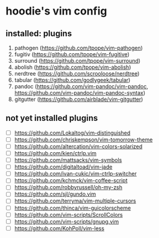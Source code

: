 # hoodie's vim config

## installed: plugins

  1. pathogen  (https://github.com/tpope/vim-pathogen)
  2. fugitiv   (https://github.com/tpope/vim-fugitive)
  3. surround  (https://github.com/tpope/vim-surround)
  4. abolish   (https://github.com/tpope/vim-abolish)
  5. nerdtree  (https://github.com/scrooloose/nerdtree)
  6. tabular   (https://github.com/godlygeek/tabular)
  7. pandoc    (https://github.com/vim-pandoc/vim-pandoc, https://github.com/vim-pandoc/vim-pandoc-syntax)
  8. gitgutter (https://github.com/airblade/vim-gitgutter)
 
## not yet installed plugins

*	[ ] https://github.com/Lokaltog/vim-distinguished
*	[ ] https://github.com/chriskempson/vim-tomorrow-theme
*	[ ] https://github.com/altercation/vim-colors-solarized
*	[ ] https://github.com/kien/ctrlp.vim
*	[ ] https://github.com/mattsacks/vim-symbols
*	[ ] https://github.com/digitaltoad/vim-jade
*	[ ] https://github.com/ivan-cukic/vim-ctrlp-switcher
*	[ ] https://github.com/kchmck/vim-coffee-script
*	[ ] https://github.com/robbyrussell/oh-my-zsh
*	[ ] https://github.com/sjl/gundo.vim
*	[ ] https://github.com/terryma/vim-multiple-cursors
*	[ ] https://github.com/thinca/vim-guicolorscheme
*	[ ] https://github.com/vim-scripts/ScrollColors
*	[ ] https://github.com/vim-scripts/gnupg.vim
*  [ ] https://github.com/KohPoll/vim-less
